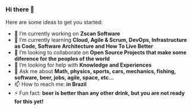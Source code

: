 ### Hi there 👋

Here are some ideas to get you started:

- 🔭 I’m currently working on **Zscan Software**
- 🌱 I’m currently learning **Cloud, Agile & Scrum, DevOps, Infrastructure as Code, Software Architecture and How To Live Better**
- 👯 I’m looking to collaborate on **Open Source Projects that make some diference for the peoples of the world**
- 🤔 I’m looking for help with **Knowledge and Experiences**
- 💬 Ask me about **Math, physics, sports, cars, mechanics, fishing, software, beer, jobs, agile, space, etc...**
- 📫 How to reach me: **in Brazil**
- ⚡ Fun fact: **beer is better than any other drink, but you are not ready for this yet!** 

